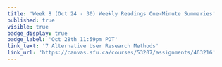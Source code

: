 ```yaml
---
title: 'Week 8 (Oct 24 - 30) Weekly Readings One-Minute Summaries'
published: true
visible: true
badge_display: true
badge_label: 'Oct 28th 11:59pm PDT'
link_text: '7 Alternative User Research Methods'
link_url: 'https://canvas.sfu.ca/courses/53207/assignments/463216'
---
```

